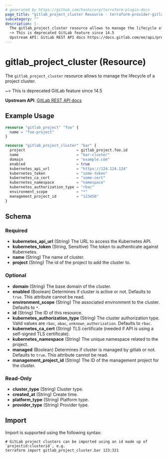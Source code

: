 ```yaml
---
# generated by https://github.com/hashicorp/terraform-plugin-docs
page_title: "gitlab_project_cluster Resource - terraform-provider-gitlab"
subcategory: ""
description: |-
  The gitlab_project_cluster resource allows to manage the lifecycle of a project cluster.
  ~> This is deprecated GitLab feature since 14.5
  Upstream API: GitLab REST API docs https://docs.gitlab.com/ee/api/project_clusters.html
---
```


# gitlab_project_cluster (Resource)

The `gitlab_project_cluster` resource allows to manage the lifecycle of a project cluster.

~> This is deprecated GitLab feature since 14.5

**Upstream API**: [GitLab REST API docs](https://docs.gitlab.com/ee/api/project_clusters.html)

## Example Usage

```terraform
resource "gitlab_project" "foo" {
  name = "foo-project"
}

resource "gitlab_project_cluster" "bar" {
  project                       = gitlab_project.foo.id
  name                          = "bar-cluster"
  domain                        = "example.com"
  enabled                       = true
  kubernetes_api_url            = "https://124.124.124"
  kubernetes_token              = "some-token"
  kubernetes_ca_cert            = "some-cert"
  kubernetes_namespace          = "namespace"
  kubernetes_authorization_type = "rbac"
  environment_scope             = "*"
  management_project_id         = "123456"
}
```

<!-- schema generated by tfplugindocs -->
## Schema

### Required

- **kubernetes_api_url** (String) The URL to access the Kubernetes API.
- **kubernetes_token** (String, Sensitive) The token to authenticate against Kubernetes.
- **name** (String) The name of cluster.
- **project** (String) The id of the project to add the cluster to.

### Optional

- **domain** (String) The base domain of the cluster.
- **enabled** (Boolean) Determines if cluster is active or not. Defaults to `true`. This attribute cannot be read.
- **environment_scope** (String) The associated environment to the cluster. Defaults to `*`.
- **id** (String) The ID of this resource.
- **kubernetes_authorization_type** (String) The cluster authorization type. Valid values are `rbac`, `abac`, `unknown_authorization`. Defaults to `rbac`.
- **kubernetes_ca_cert** (String) TLS certificate (needed if API is using a self-signed TLS certificate).
- **kubernetes_namespace** (String) The unique namespace related to the project.
- **managed** (Boolean) Determines if cluster is managed by gitlab or not. Defaults to `true`. This attribute cannot be read.
- **management_project_id** (String) The ID of the management project for the cluster.

### Read-Only

- **cluster_type** (String) Cluster type.
- **created_at** (String) Create time.
- **platform_type** (String) Platform type.
- **provider_type** (String) Provider type.

## Import

Import is supported using the following syntax:

```shell
# GitLab project clusters can be imported using an id made up of `projectid:clusterid`, e.g.
terraform import gitlab_project_cluster.bar 123:321
```
